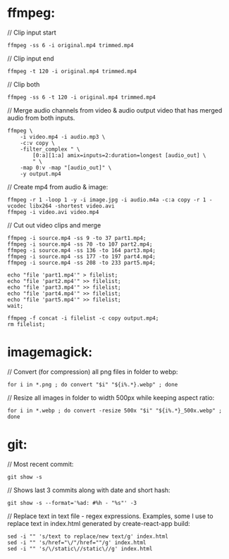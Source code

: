 # ffmpeg:

// Clip input start

    ffmpeg -ss 6 -i original.mp4 trimmed.mp4

// Clip input end

    ffmpeg -t 120 -i original.mp4 trimmed.mp4

// Clip both

    ffmpeg -ss 6 -t 120 -i original.mp4 trimmed.mp4

// Merge audio channels from video & audio output video that has merged audio from both inputs.

    ffmpeg \
        -i video.mp4 -i audio.mp3 \
        -c:v copy \
        -filter_complex " \
            [0:a][1:a] amix=inputs=2:duration=longest [audio_out] \
            " \
        -map 0:v -map "[audio_out]" \
        -y output.mp4
    

// Create mp4 from audio & image:

    ffmpeg -r 1 -loop 1 -y -i image.jpg -i audio.m4a -c:a copy -r 1 -vcodec libx264 -shortest video.avi
    ffmpeg -i video.avi video.mp4
    

// Cut out video clips and merge 

    ffmpeg -i source.mp4 -ss 9 -to 37 part1.mp4;
    ffmpeg -i source.mp4 -ss 70 -to 107 part2.mp4;
    ffmpeg -i source.mp4 -ss 136 -to 164 part3.mp4;
    ffmpeg -i source.mp4 -ss 177 -to 197 part4.mp4;
    ffmpeg -i source.mp4 -ss 208 -to 233 part5.mp4;
    
    echo "file 'part1.mp4'" > filelist;
    echo "file 'part2.mp4'" >> filelist;
    echo "file 'part3.mp4'" >> filelist;
    echo "file 'part4.mp4'" >> filelist;
    echo "file 'part5.mp4'" >> filelist;
    wait;
    
    ffmpeg -f concat -i filelist -c copy output.mp4;
    rm filelist;


# imagemagick:

// Convert (for compression) all png files in folder to webp:

    for i in *.png ; do convert "$i" "${i%.*}.webp" ; done
    
// Resize all images in folder to width 500px while keeping aspect ratio:

    for i in *.webp ; do convert -resize 500x "$i" "${i%.*}_500x.webp" ; done


# git:

// Most recent commit:

    git show -s

// Shows last 3 commits along with date and short hash:

    git show -s --format='%ad: #%h - "%s"' -3
    
// Replace text in text file - regex expressions. Examples, some I use to replace text in index.html generated by create-react-app build:

    sed -i "" 's/text to replace/new text/g' index.html
    sed -i "" 's/href="\/"/href=""/g' index.html
    sed -i "" 's/\/static\//static\//g' index.html
    

